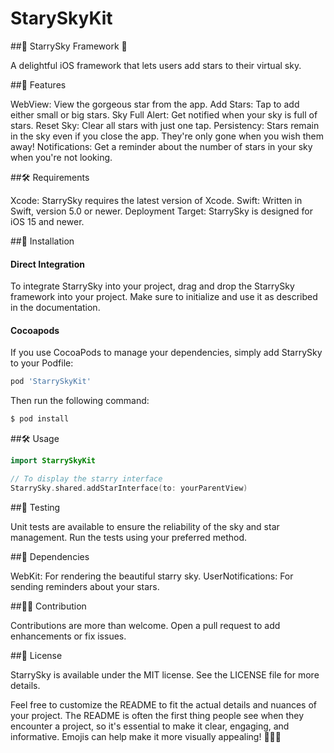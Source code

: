 # StarySkyKit

##🌌 StarrySky Framework 🌟

A delightful iOS framework that lets users add stars to their virtual sky.

##🚀 Features

WebView: View the gorgeous star from the app.
Add Stars: Tap to add either small or big stars.
Sky Full Alert: Get notified when your sky is full of stars.
Reset Sky: Clear all stars with just one tap.
Persistency: Stars remain in the sky even if you close the app. They're only gone when you wish them away!
Notifications: Get a reminder about the number of stars in your sky when you're not looking.

##🛠 Requirements

Xcode: StarrySky requires the latest version of Xcode.
Swift: Written in Swift, version 5.0 or newer.
Deployment Target: StarrySky is designed for iOS 15 and newer.

##📲 Installation

#### Direct Integration
To integrate StarrySky into your project, drag and drop the StarrySky framework into your project. Make sure to initialize and use it as described in the documentation.

#### Cocoapods

If you use CocoaPods to manage your dependencies, simply add StarrySky to your Podfile:
```ruby
pod 'StarrySkyKit'
```

Then run the following command:

```ruby
$ pod install
```

##🛠 Usage

```swift
import StarrySkyKit

// To display the starry interface
StarrySky.shared.addStarInterface(to: yourParentView)
```

##🧪 Testing

Unit tests are available to ensure the reliability of the sky and star management. Run the tests using your preferred method.

##🤖 Dependencies

WebKit: For rendering the beautiful starry sky.
UserNotifications: For sending reminders about your stars.

##🙋‍♂️ Contribution

Contributions are more than welcome. Open a pull request to add enhancements or fix issues.

##📜 License

StarrySky is available under the MIT license. See the LICENSE file for more details.

Feel free to customize the README to fit the actual details and nuances of your project. The README is often the first thing people see when they encounter a project, so it's essential to make it clear, engaging, and informative. Emojis can help make it more visually appealing! 📘🌠🎉
